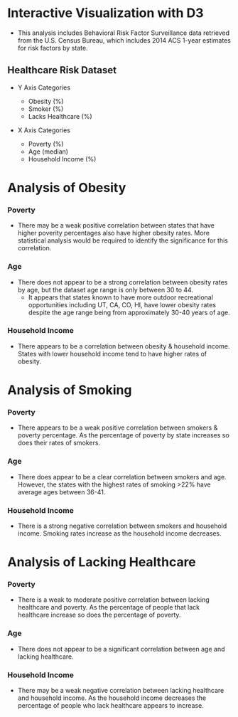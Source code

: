 # Interactive Visualization with D3
* This analysis includes Behavioral Risk Factor Surveillance data retrieved from the U.S. Census Bureau, which includes 2014 ACS 1-year estimates for risk factors by state. 

## Healthcare Risk Dataset
* Y Axis Categories
  - Obesity (%)
  - Smoker (%)
  - Lacks Healthcare (%)

* X Axis Categories
  - Poverty (%)
  - Age (median)
  - Household Income (%)

# Analysis of Obesity

### Poverty
* There may be a weak positive correlation between states that have higher poverity percentages also have higher obesity rates. More statistical analysis would be required to identify the significance for this correlation. 

### Age
* There does not appear to be a strong correlation between obesity rates by age, but the dataset age range is only between 30 to 44. 
  - It appears that states known to have more outdoor recreational opportunities including UT, CA, CO, HI, have lower obesity rates despite the age range being from approximately 30-40 years of age.

### Household Income
* There appears to be a correlation between obesity & household income. States with lower household income tend to have higher rates of obesity. 

# Analysis of Smoking

### Poverty 
* There appears to be a weak positive correlation between smokers & poverty percentage. As the percentage of poverty by state increases so does their rates of smokers. 

### Age
* There does appear to be a clear correlation between smokers and age. However, the states with the highest rates of smoking >22% have average ages between 36-41. 

### Household Income
* There is a strong negative correlation between smokers and household income. Smoking rates increase as the household income decreases.

# Analysis of Lacking Healthcare

### Poverty
* There is a weak to moderate positive correlation between lacking healthcare and poverty. As the percentage of people that lack healthcare increase so does the percentage of poverty. 

### Age
* There does not appear to be a significant correlation between age and lacking healthcare. 

### Household Income
* There may be a weak negative  correlation between lacking healthcare and household income. As the household income decreases the percentage of people who lack healthcare appears to increase.